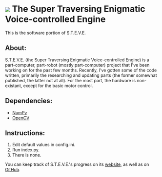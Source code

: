 [![][STEVEImg]][website]
The Super Traversing Enigmatic Voice-controlled Engine
======================================================

This is the software portion of S.T.E.V.E.

About:
------
S.T.E.V.E. (the Super Traversing Enigmatic Voice-controlled Engine) is a part-computer, part-robot (mostly part-computer) project
that I've been working on for the past few months. Recently, I've gotten some of the code written, primarily the researching and
updating parts (the former somewhat published, the latter not at all). For the most part, the hardware is non-existant, except for
the basic motor control.

Dependencies:
-------------
* [NumPy](http://numpy.scipy.org)
* [OpenCV](http://sourceforge.net/projects/opencvlibrary)

Instructions:
-------------
1. Edit default values in config.ini.
2. Run index.py.
3. There is none.

You can keep track of S.T.E.V.E.'s progress on its [website], as well as on [GitHub].

[STEVEImg]: http://stevebyspp.com/img/steve2.png
[GitHub]: https://github.com/loremipsumdolor/STEVE
[website]: http://stevebyspp.com